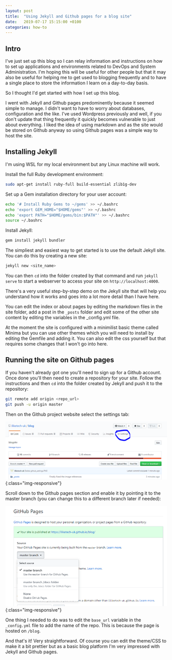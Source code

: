 ```yaml
---
layout: post
title:  "Using Jekyll and Github pages for a blog site"
date:   2019-07-17 15:15:00 +0100
categories: how-to
---
```


## Intro

I've just set up this blog so I can relay information and instructions on how to set up applications and environments related to DevOps and System Administration. I'm hoping this will be useful for other people but that it may also be useful for helping me to get used to blogging frequently and to have a single place to store the information I learn on a day-to-day basis.

So I thought I'd get started with how I set up this blog.

I went with Jekyll and Github pages predominently because it seemed simple to manage. I didn't want to have to worry about databases, configuration and the like. I've used Wordpress previously and well, if you don't update that thing frequently it quickly becomes vulnerable to just about everything.
I liked the idea of using markdown and as the site would be stored on Github anyway so using Github pages was a simple way to host the site.

## Installing Jekyll

I'm using WSL for my local environment but any Linux machine will work.

Install the full Ruby development environment:

```bash
sudo apt-get install ruby-full build-essential zlib1g-dev
```

Set up a Gem installation directory for your user account:

```bash
echo '# Install Ruby Gems to ~/gems' >> ~/.bashrc
echo 'export GEM_HOME="$HOME/gems"' >> ~/.bashrc
echo 'export PATH="$HOME/gems/bin:$PATH"' >> ~/.bashrc
source ~/.bashrc
```

Install Jekyll:

```bash
gem install jekyll bundler
```

The simpliest and easiest way to get started is to use the default Jekyll site. You can do this by creating a new site:

```bash
jekyll new <site_name>
```

You can then `cd` into the folder created by that command and run `jekyll serve` to start a webserver to access your site on `http://localhost:4000`.

There's a very useful step-by-step demo on the Jekyll site that will help you understand how it works and goes into a lot more detail than I have here.

You can edit the index or about pages by editing the markdown files in the site folder, add a post in the `_posts` folder and edit some of the other site content by editing the variables in the _config.yml file.

At the moment the site is configured with a minimilist basic theme called Minima but you can use other themes which you will need to install by editing the Gemfile and adding it. You can also edit the css yourself but that requires some changes that I won't go into here.

## Running the site on Github pages

If you haven't already got one you'll need to sign up for a Github account. Once done you'll then need to create a repository for your site. Follow the instructions and then `cd` into the folder created by Jekyll and push it to the repository:

```bash
git remote add origin <repo_url>
git push -u origin master
```

Then on the Github project website select the settings tab:

![image-title-here](/assets/images/github_settings.png){:class="img-responsive"}

Scroll down to the Github pages section and enable it by pointing it to the master branch (you can change this to a different branch later if needed):

![image-title-here](/assets/images/github_pages.png){:class="img-responsive"}

One thing I needed to do was to edit the `base_url` variable in the `_config.yml` file to add the name of the repo. This is because the page is hosted on `/blog`.

And that's it! Very straightforward. Of course you can edit the theme/CSS to make it a bit prettier but as a basic blog platform I'm very impressed with Jekyll and Github pages.
